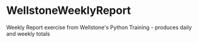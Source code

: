# WellstoneWeeklyReport
Weekly Report exercise from Wellstone's Python Training - produces daily and weekly totals
